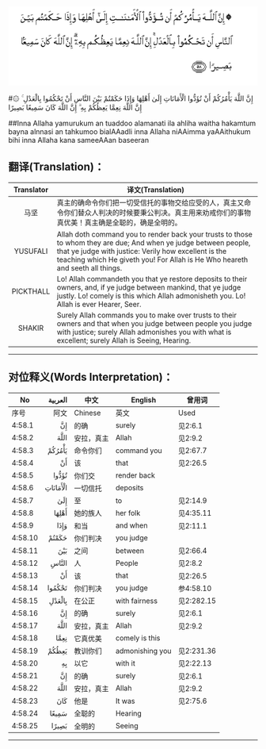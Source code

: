 ![004:058](images/004_058.gif)

#۞ إِنَّ اللَّهَ يَأْمُرُكُمْ أَنْ تُؤَدُّوا الْأَمَانَاتِ إِلَىٰ أَهْلِهَا وَإِذَا حَكَمْتُمْ بَيْنَ النَّاسِ أَنْ تَحْكُمُوا بِالْعَدْلِ ۚ إِنَّ اللَّهَ نِعِمَّا يَعِظُكُمْ بِهِ ۗ إِنَّ اللَّهَ كَانَ سَمِيعًا بَصِيرًا 

##Inna Allaha yamurukum an tuaddoo alamanati ila ahliha waitha hakamtum bayna alnnasi an tahkumoo bialAAadli inna Allaha niAAimma yaAAithukum bihi inna Allaha kana sameeAAan baseeran 

## 翻译(Translation)：

| Translator | 译文(Translation)                                            |
| :--------: | ------------------------------------------------------------ |
|    马坚    | 真主的确命令你们把一切受信托的事物交给应受的人，真主又命令你们替众人判决的时候要秉公判决。真主用来劝戒你们的事物真优美！真主确是全聪的，确是全明的。 |
|  YUSUFALI  | Allah doth command you to render back your trusts to those to whom they are due; And when ye judge between people, that ye judge with justice: Verily how excellent is the teaching which He giveth you! For Allah is He Who heareth and seeth all things. |
| PICKTHALL  | Lo! Allah commandeth you that ye restore deposits to their owners, and, if ye judge between mankind, that ye judge justly. Lo! comely is this which Allah admonisheth you. Lo! Allah is ever Hearer, Seer. |
|   SHAKIR   | Surely Allah commands you to make over trusts to their owners and that when you judge between people you judge with justice; surely Allah admonishes you with what is excellent; surely Allah is Seeing, Hearing. |

---

## 对位释义(Words Interpretation)：

| No   | العربية | 中文    | English | 曾用词 |
| ---- | ------: | ------- | ------- | ------ |
| 序号 |    阿文 | Chinese | 英文    | Used   |
| 4:58.1  | إِنَّ       | 的确           | surely          | 见2:6.1    |
| 4:58.2  | اللَّهَ     | 安拉，真主     | Allah           | 见2:9.2 |
| 4:58.3  | يَأْمُرُكُمْ   | 命令你们       | command you     | 见2:67.7   |
| 4:58.4  | أَنْ       | 该             | that            | 见2:26.5   |
| 4:58.5  | تُؤَدُّوا    | 你们交         | render back     |            |
| 4:58.6  | الْأَمَانَاتِ | 一切信托       | deposits        |            |
| 4:58.7  | إِلَىٰ      | 至             | to              | 见2:14.9   |
| 4:58.8  | أَهْلِهَا    | 她的族人       | her folk        | 见4:35.11  |
| 4:58.9  | وَإِذَا     | 和当       | and when        | 见2:11.1   |
| 4:58.10 | حَكَمْتُمْ    | 你们判决       | you judge       |            |
| 4:58.11 | بَيْنَ      | 之间           | between         | 见2:66.4   |
| 4:58.12 | النَّاسِ    | 人             | People          | 见2:8.2    |
| 4:58.13 | أَنْ       | 该             | that            | 见2:26.5   |
| 4:58.14 | تَحْكُمُوا   | 你们判决       | you judge       | 参4:58.10  |
| 4:58.15 | بِالْعَدْلِ   | 在公正         | with fairness   | 见2:282.15 |
| 4:58.16 | إِنَّ       | 的确           | surely          | 见2:6.1    |
| 4:58.17 | اللَّهَ     | 安拉，真主     | Allah           | 见2:9.2 |
| 4:58.18 | نِعِمَّا     | 它真优美       | comely is this  |            |
| 4:58.19 | يَعِظُكُمْ    | 教训你们       | admonishing you | 见2:231.36 |
| 4:58.20 | بِهِ       | 以它           | with it         | 见2:22.13  |
| 4:58.21 | إِنَّ       | 的确           | surely          | 见2:6.1    |
| 4:58.22 | اللَّهَ     | 安拉，真主     | Allah           | 见2:9.2 |
| 4:58.23 | كَانَ      | 他是           | It was          | 见2:75.6   |
| 4:58.24 | سَمِيعًا    | 全聪的         | Hearing         |            |
| 4:58.25 | بَصِيرًا    | 全明的         | Seeing          |            |

---

